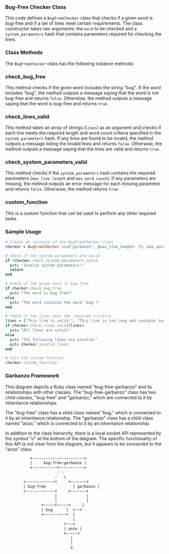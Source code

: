 ### Bug-Free Checker Class
This code defines a `BugFreeChecker` class that checks if a given word is bug-free and if a set of lines meet certain requirements. The class constructor takes two arguments: the `word` to be checked and a `system_parameters` hash that contains parameters required for checking the lines.

### Class Methods
The `BugFreeChecker` class has the following instance methods:

### check_bug_free
This method checks if the given word includes the string "bug". If the word includes "bug", the method outputs a message saying that the word is not bug-free and returns `false`. Otherwise, the method outputs a message saying that the word is bug-free and returns `true`.

### check_lines_valid
This method takes an array of strings (`lines`) as an argument and checks if each line meets the required length and word count criteria specified in the `system_parameters` hash. If any lines are found to be invalid, the method outputs a message listing the invalid lines and returns `false`. Otherwise, the method outputs a message saying that the lines are valid and returns `true`.

### check_system_parameters_valid
This method checks if the `system_parameters` hash contains the required parameters (`max_line_length` and `max_word_count`). If any parameters are missing, the method outputs an error message for each missing parameter and returns `false`. Otherwise, the method returns `true`.

### custom_function
This is a custom function that can be used to perform any other required tasks.

### Sample Usage 

```ruby
# Create an instance of the BugFreeChecker class
checker = BugFreeChecker.new("garbanzo", {max_line_length: 79, max_word_count: 13})

# Check if the system parameters are valid
if !checker.check_system_parameters_valid
  puts "Invalid system parameters!"
  return
end

# Check if the given word is bug-free
if checker.check_bug_free
  puts "The word is bug-free!"
else
  puts "The word contains the word 'bug'!"
end

# Check if the lines meet the required criteria
lines = ["This line is valid.", "This line is too long and contains too many words."]
if checker.check_lines_valid(lines)
  puts "All lines are valid!"
else
  puts "The following lines are invalid:"
  puts checker.invalid_lines
end

# Call the custom function
checker.custom_function
```

### Garbanzo Framework

This diagram depicts a Ruby class named "bug-free-garbanzo" and its relationships with other classes. The "bug-free-garbanzo" class has two child classes, "bug-free" and "garbanzo," which are connected to it by inheritance relationships.

The "bug-free" class has a child class named "bug," which is connected to it by an inheritance relationship. The "garbanzo" class has a child class named "anzo," which is connected to it by an inheritance relationship.

In addition to the class hierarchy, there is a local socket API represented by the symbol "o" at the bottom of the diagram. The specific functionality of this API is not clear from the diagram, but it appears to be connected to the "anzo" class.

```ruby
           +-----------------------+
           |     bug-free-garbanzo |
           +-----------+-----------+
                       / \
                      /   \
        +-------------+     +-------+
        | bug-free            | garbanzo |
        +-------------+     +-------+
                      |             |
                      |             |
                +-----+-----+     | 
                | bug      |  +--+
                +----------+  |
                              |
                          +---+
                          | anzo |
                          +-----+
                             |
                             |
                             o
```
